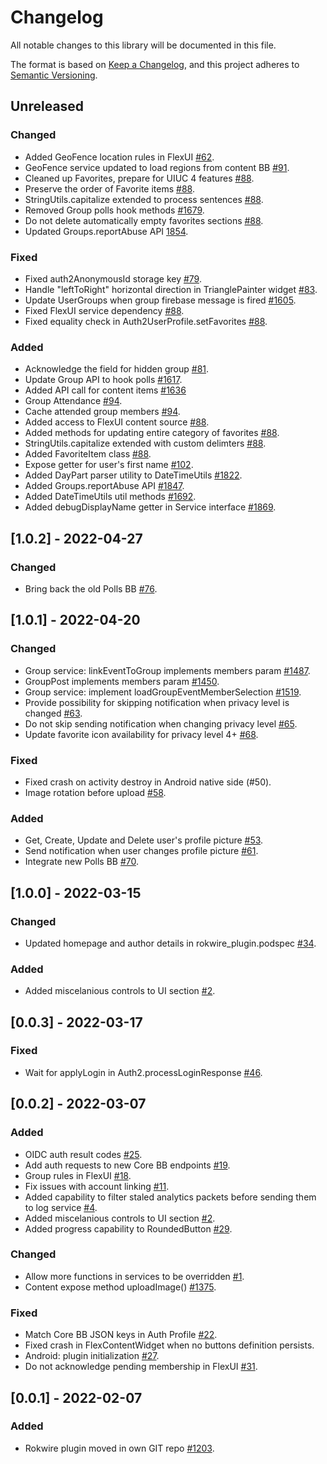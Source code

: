 # Changelog
All notable changes to this library will be documented in this file.

The format is based on [Keep a Changelog](https://keepachangelog.com/en/1.0.0/),
and this project adheres to [Semantic Versioning](https://semver.org/spec/v2.0.0.html).

## Unreleased
<!-- Next build on `develop` should refer to version 1.1.0 -->
### Changed
- Added GeoFence location rules in FlexUI [#62](https://github.com/rokwire/app-flutter-plugin/issues/62).
- GeoFence service updated to load regions from content BB [#91](https://github.com/rokwire/app-flutter-plugin/issues/91).
- Cleaned up Favorites, prepare for UIUC 4 features [#88](https://github.com/rokwire/app-flutter-plugin/issues/88).
- Preserve the order of Favorite items [#88](https://github.com/rokwire/app-flutter-plugin/issues/88).
- StringUtils.capitalize extended to process sentences [#88](https://github.com/rokwire/app-flutter-plugin/issues/88).
- Removed Group polls hook methods [#1679](https://github.com/rokwire/app-flutter-plugin/issues/1679).
- Do not delete automatically empty favorites sections [#88](https://github.com/rokwire/app-flutter-plugin/issues/88).
- Updated Groups.reportAbuse API [1854](https://github.com/rokwire/illinois-app/issues/1854).
### Fixed
- Fixed auth2AnonymousId storage key [#79](https://github.com/rokwire/app-flutter-plugin/issues/79).
- Handle "leftToRight" horizontal direction in TrianglePainter widget [#83](https://github.com/rokwire/app-flutter-plugin/issues/83).
- Update UserGroups when group firebase message is fired [#1605](https://github.com/rokwire/illinois-app/issues/1605).
- Fixed FlexUI service dependency [#88](https://github.com/rokwire/app-flutter-plugin/issues/88).
- Fixed equality check in Auth2UserProfile.setFavorites [#88](https://github.com/rokwire/app-flutter-plugin/issues/88).
### Added
- Acknowledge the field for hidden group [#81](https://github.com/rokwire/app-flutter-plugin/issues/81).
- Update Group API to hook polls  [#1617](https://github.com/rokwire/illinois-app/issues/1617).
- Added API call for content items [#1636](https://github.com/rokwire/illinois-app/issues/1636)
- Group Attendance [#94](https://github.com/rokwire/app-flutter-plugin/issues/94).
- Cache attended group members [#94](https://github.com/rokwire/app-flutter-plugin/issues/94).
- Added access to FlexUI content source [#88](https://github.com/rokwire/app-flutter-plugin/issues/88).
- Added methods for updating entire category of favorites [#88](https://github.com/rokwire/app-flutter-plugin/issues/88).
- StringUtils.capitalize extended with custom delimters [#88](https://github.com/rokwire/app-flutter-plugin/issues/88).
- Added FavoriteItem class [#88](https://github.com/rokwire/app-flutter-plugin/issues/88).
- Expose getter for user's first name [#102](https://github.com/rokwire/app-flutter-plugin/issues/102).
- Added DayPart parser utility to DateTimeUtils [#1822](https://github.com/rokwire/illinois-app/issues/1822).
- Added Groups.reportAbuse API [#1847](https://github.com/rokwire/illinois-app/issues/1847).
- Added DateTimeUtils util methods [#1692](https://github.com/rokwire/illinois-app/issues/1692).
- Added debugDisplayName getter in Service interface [#1869](https://github.com/rokwire/illinois-app/issues/1869).


## [1.0.2] - 2022-04-27
### Changed
- Bring back the old Polls BB [#76](https://github.com/rokwire/app-flutter-plugin/issues/76).

## [1.0.1] - 2022-04-20
### Changed
- Group service: linkEventToGroup implements members param [#1487](https://github.com/rokwire/illinois-app/issues/1487).
- GroupPost implements members param [#1450](https://github.com/rokwire/illinois-app/issues/1450).
- Group service: implement loadGroupEventMemberSelection [#1519](https://github.com/rokwire/illinois-app/issues/1519).
- Provide possibility for skipping notification when privacy level is changed [#63](https://github.com/rokwire/app-flutter-plugin/issues/63).
- Do not skip sending notification when changing privacy level [#65](https://github.com/rokwire/app-flutter-plugin/issues/65).
- Update favorite icon availability for privacy level 4+ [#68](https://github.com/rokwire/app-flutter-plugin/issues/68).
### Fixed
- Fixed crash on activity destroy in Android native side (#50).
- Image rotation before upload [#58](https://github.com/rokwire/app-flutter-plugin/issues/58).
### Added
- Get, Create, Update and Delete user's profile picture [#53](https://github.com/rokwire/app-flutter-plugin/issues/53).
- Send notification when user changes profile picture [#61](https://github.com/rokwire/app-flutter-plugin/issues/61).
- Integrate new Polls BB [#70](https://github.com/rokwire/app-flutter-plugin/issues/70).

## [1.0.0] - 2022-03-15
### Changed
- Updated homepage and author details in rokwire_plugin.podspec [#34](https://github.com/rokwire/app-flutter-plugin/issues/34).
### Added
- Added miscelanious controls to UI section [#2](https://github.com/rokwire/app-flutter-plugin/issues/2).
 
## [0.0.3] - 2022-03-17
### Fixed
- Wait for applyLogin in Auth2.processLoginResponse [#46](https://github.com/rokwire/app-flutter-plugin/issues/46).

## [0.0.2] - 2022-03-07
### Added
- OIDC auth result codes [#25](https://github.com/rokwire/app-flutter-plugin/issues/25).
- Add auth requests to new Core BB endpoints [#19](https://github.com/rokwire/app-flutter-plugin/issues/19).
- Group rules in FlexUI [#18](https://github.com/rokwire/app-flutter-plugin/issues/18).
- Fix issues with account linking [#11](https://github.com/rokwire/app-flutter-plugin/issues/11).
- Added capability to filter staled analytics packets before sending them to log service [#4](https://github.com/rokwire/app-flutter-plugin/issues/4).
- Added miscelanious controls to UI section [#2](https://github.com/rokwire/app-flutter-plugin/issues/2).
- Added progress capability to RoundedButton [#29](https://github.com/rokwire/app-flutter-plugin/issues/29).
### Changed
- Allow more functions in services to be overridden [#1](https://github.com/rokwire/app-flutter-plugin/issues/1).
- Content expose method uploadImage() [#1375](https://github.com/rokwire/illinois-app/issues/1375).
### Fixed
- Match Core BB JSON keys in Auth Profile [#22](https://github.com/rokwire/app-flutter-plugin/issues/22).
- Fixed crash in FlexContentWidget when no buttons definition persists.
- Android: plugin initialization [#27](https://github.com/rokwire/app-flutter-plugin/issues/27).
- Do not acknowledge pending membership in FlexUI [#31](https://github.com/rokwire/app-flutter-plugin/issues/31).

## [0.0.1] - 2022-02-07
### Added
- Rokwire plugin moved in own GIT repo [#1203](https://github.com/rokwire/illinois-app/issues/1203).


